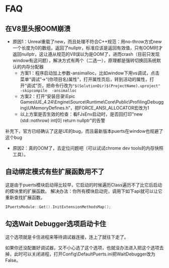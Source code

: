 # FAQ

## 在V8里头报OOM崩溃

* 原因1：Unreal重载了new，而且处理不符合C++规范：用no-throw方式new一个长度为0的数组，返回了nullptr，标准应该是返回有效值，只有OOM时才返回nullptr，这让遵从规范的V8误以为是OOM了，进而crash（目前只发现window有这问题），解决方式有两个（二选一），原理都是强转切换回系统默认的内存分配器
  - 方案1：程序启动加上参数-ansimalloc，比如window下用vs调试，点击菜单“调试”->“(你项目名)属性”，打开属性页后，转到活动的属性，打开“调试”页，把命令行改为`"$(SolutionDir)$(ProjectName).uproject" -skipcompile  -ansimalloc`
  - 方案2：打开“安装目录\Epic Games\UE_4.24\Engine\Source\Runtime\Core\Public\ProfilingDebugging\UMemoryDefines.h”，把FORCE_ANSI_ALLOCATOR宏改为1
  - 以上方案是否生效的检查：看FJsEnv启动时，是否回打印"new (std::nothrow) int[0] return nullptr"的告警

补充下，官方已经确认了这是UE的bug，而且最新版本puerts在window也规避了这个bug
  
* 原因2：真的OOM了，去定位问题吧（可以试试chrome dev tools的内存快照工具）。


## 自动绑定模式有些扩展函数用不了

这是由于puerts模块启动得比较早，它启动的时候遍历Class遍历不了比它后启动的模块里的扩展函数。
解决办法：你所有模块启动完，调用下如下api就可以让它重新查找扩展函数。

~~~c++
IPuertsModule::Get().InitExtensionMethodsMap();
~~~

## 勾选Wait Debugger选项启动卡住

这个选项就是卡住进程来等待调试器连接，连上了就往下走了。

如果你还没配置好调试器，又不小心选了这个选项，也就没办法进入把这个选项去掉，此时可以关闭进程，打开Config\DefaultPuerts.ini把WaitDebugger改为False。
